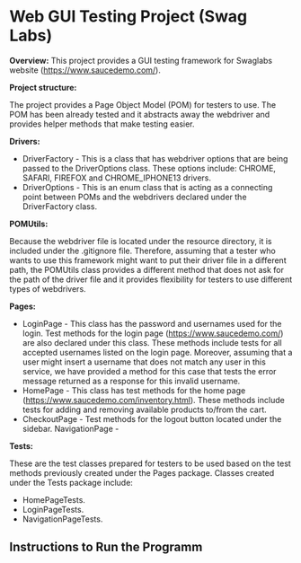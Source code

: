 # Web GUI Testing Project (Swag Labs)


**Overview:**
This project provides a GUI testing framework for Swaglabs website (https://www.saucedemo.com/).

**Project structure:**

The project provides a Page Object Model (POM) for testers to use. The POM has been already tested and it abstracts away the webdriver and provides helper methods that make testing easier.

**Drivers:**
- DriverFactory - This is a class that has webdriver options that are being passed to the DriverOptions class. These options include: CHROME, SAFARI, FIREFOX and CHROME_IPHONE13 drivers.
- DriverOptions - This is an enum class that is acting as a connecting point between POMs and the webdrivers declared under the DriverFactory class.

**POMUtils:**

Because the webdriver file is located under the resource directory, it is included under the .gitignore file. Therefore, assuming that a tester who wants to use this framework might want to put their driver file in a different path, the POMUtils class provides a different method that does not ask for the path of the driver file and it provides flexibility for testers to use different types of webdrivers.

**Pages:**
- LoginPage - This class has the password and usernames used for the login. Test methods for the login page (https://www.saucedemo.com/) are also declared under this class. These methods include tests for all accepted usernames listed on the login page. Moreover, assuming that a user might insert a username that does not match any user in this service, we have provided a method for this case that tests the error message returned as a response for this invalid username.
- HomePage - This class has test methods for the home page (https://www.saucedemo.com/inventory.html). These methods include tests for adding and removing available products to/from the cart.
- CheckoutPage - Test methods for the logout button located under the sidebar.
NavigationPage -

**Tests:**

These are the test classes prepared for testers to be used based on the test methods previously created under the Pages package. Classes created under the Tests package include:
- HomePageTests.
- LoginPageTests.
- NavigationPageTests.

## Instructions to Run the Programm

